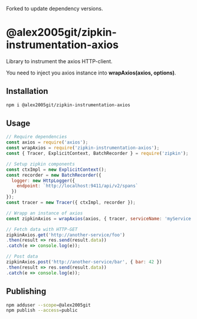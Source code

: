 Forked to update dependency versions.

# @alex2005git/zipkin-instrumentation-axios

Library to instrument the axios HTTP-client.

You need to inject you axios instance into **wrapAxios(axios, options)**.

## Installation

```bash
npm i @alex2005git/zipkin-instrumentation-axios
```

## Usage

```javascript
// Require dependencies
const axios = require('axios');
const wrapAxios = require('zipkin-instrumentation-axios');
const { Tracer, ExplicitContext, BatchRecorder } = require('zipkin');

// Setup zipkin components
const ctxImpl = new ExplicitContext();
const recorder = new BatchRecorder({
  logger: new HttpLogger({
    endpoint: `http://localhost:9411/api/v2/spans`
  })
});
const tracer = new Tracer({ ctxImpl, recorder });

// Wrapp an instance of axios
const zipkinAxios = wrapAxios(axios, { tracer, serviceName: 'myService'});

// Fetch data with HTTP-GET
zipkinAxios.get('http://another-service/foo')
.then(result => res.send(result.data))
.catch(e => console.log(e));

// Post data
zipkinAxios.post('http://another-service/bar', { bar: 42 })
.then(result => res.send(result.data))
.catch(e => console.log(e));
```

## Publishing

```bash
npm adduser --scope=@alex2005git
npm publish --access=public
```
